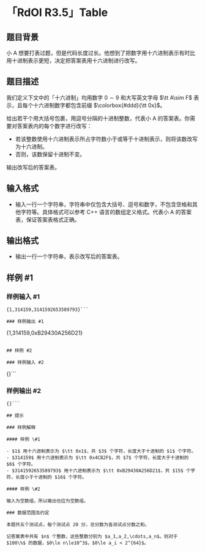# 「RdOI R3.5」Table

## 题目背景

小 A 想要打表过题，但是代码长度过长。他想到了把数字用十六进制表示有时比用十进制表示更短，决定把答案表用十六进制进行改写。

## 题目描述

我们定义下文中的「十六进制」均用数字 $0\sim 9$ 和大写英文字母 $\tt A\sim F$ 表示，且每个十六进制数字都包含前缀 $\colorbox{#ddd}{\tt 0x}$。

给出若干个用大括号包裹，用逗号分隔的十进制整数，代表小 A 的答案表。你需要对答案表内的每个数字进行改写：

- 若该整数使用十六进制表示所占字符数小于或等于十进制表示，则将该数改写为十六进制。
- 否则，该数保留十进制不变。

输出改写后的答案表。


## 输入格式

- 输入一行一个字符串，字符串中仅包含大括号、逗号和数字，不包含空格和其他字符等。具体格式可以参考 C++ 语言的数组定义格式。代表小 A 的答案表，保证答案表格式正确。

## 输出格式

- 输出一行一个字符串，表示改写后的答案表。


## 样例 #1

### 样例输入 #1
```
{1,314159,3141592653589793}```

### 样例输出 #1

```
{1,314159,0xB29430A256D21}
```

## 样例 #2

### 样例输入 #2
```
{}```

### 样例输出 #2

```
{}```

## 提示

### 样例解释

#### 样例 \#1

- $1$ 用十六进制表示为 $\tt 0x1$，共 $3$ 个字符，长度大于十进制的 $1$ 个字符。
- $314159$ 用十六进制表示为 $\tt 0x4CB2F$，共 $7$ 个字符，长度大于十进制的 $6$ 个字符。
- $3141592653589793$ 用十六进制表示为 $\tt 0xB29430A256D21$，共 $15$ 个字符，长度小于十进制的 $16$ 个字符。

#### 样例 \#2

输入为空数组，所以输出也应为空数组。

### 数据范围及约定

本题共五个测试点，每个测试点 20 分，总分数为各测试点分数之和。

记答案表中共有 $n$ 个整数，这些整数分别为 $a_1,a_2,\cdots,a_n$。则对于 $100\%$ 的数据，$0\le n\le10^3$，$0\le a_i < 2^{64}$。
